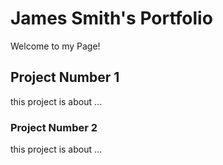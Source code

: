 # James Smith's Portfolio
Welcome to my Page! 
## Project Number 1
this project is about ... 
### Project Number 2
this project is about ... 
